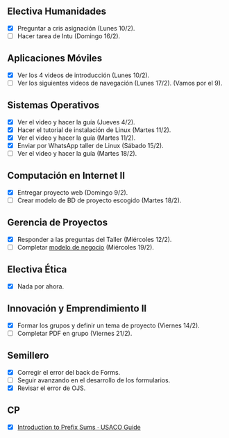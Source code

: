 ## Electiva Humanidades
- [x] Preguntar a cris asignación (Lunes 10/2).
- [ ] Hacer tarea de Intu (Domingo 16/2).

## Aplicaciones Móviles
- [x] Ver los 4 videos de introducción (Lunes 10/2).
- [ ] Ver los siguientes videos de navegación (Lunes 17/2). (Vamos por el 9).

## Sistemas Operativos
- [x] Ver el video y hacer la guía (Jueves 4/2).
- [x] Hacer el tutorial de instalación de Linux (Martes 11/2).
- [x] Ver el video y hacer la guía (Martes 11/2).
- [x] Enviar por WhatsApp taller de Linux (Sábado 15/2).
- [ ] Ver el video y hacer la guía (Martes 18/2).

## Computación en Internet II
- [x] Entregar proyecto web (Domingo 9/2).
- [ ] Crear modelo de BD de proyecto escogido (Martes 18/2).

## Gerencia de Proyectos
- [x] Responder a las preguntas del Taller (Miércoles 12/2).
- [ ] Completar [modelo de negocio](https://docs.google.com/document/d/198UHjzp_ayaijkENqJ6N5Ev4peW1DfOw/edit?usp=sharing&ouid=100463797350834839331&rtpof=true&sd=true) (Miércoles 19/2).

## Electiva Ética
- [x] Nada por ahora.

## Innovación y Emprendimiento II
- [x] Formar los grupos y definir un tema de proyecto (Viernes 14/2).
- [ ] Completar PDF en grupo (Viernes 21/2).

## Semillero
- [x] Corregir el error del back de Forms.
- [ ] Seguir avanzando en el desarrollo de los formularios.
- [x] Revisar el error de OJS.

## CP
- [x] [Introduction to Prefix Sums · USACO Guide](https://usaco.guide/silver/prefix-sums?lang=cpp)